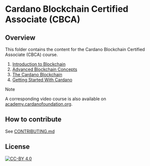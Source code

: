 # Cardano Blockchain Certified Associate (CBCA)

## Overview

This folder contains the content for the Cardano Blockchain Certified Associate (CBCA) course.

1. [Introduction to Blockchain](./1-introduction_to_blockchain)
2. [Advanced Blockchain Concepts](./2-advanced_blockchain_concepts)
3. [The Cardano Blockchain](./3-the_cardano_blockchain)
4. [Getting Started With Cardano](./4-getting_started_with_cardano)

> [!NOTE]
>
> A corresponding video course is also available on [academy.cardanofoundation.org](https://academy.cardanofoundation.org).

## How to contribute

See [CONTRIBUTING.md](../../CONTRIBUTING.md)

## License

[![CC-BY 4.0](https://mirrors.creativecommons.org/presskit/buttons/88x31/png/by.png)](../../LICENSE)
